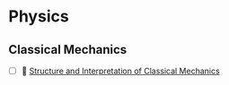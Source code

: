 # Physics
## Classical Mechanics
- [ ] 📘 [Structure and Interpretation of Classical Mechanics](https://www.amazon.com/Essentials-Programming-Languages-MIT-Press/dp/0262062798)
